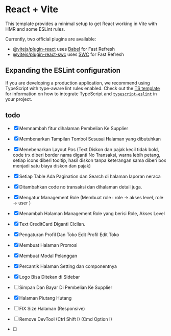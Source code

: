 # React + Vite

This template provides a minimal setup to get React working in Vite with HMR and some ESLint rules.

Currently, two official plugins are available:

- [@vitejs/plugin-react](https://github.com/vitejs/vite-plugin-react/blob/main/packages/plugin-react) uses [Babel](https://babeljs.io/) for Fast Refresh
- [@vitejs/plugin-react-swc](https://github.com/vitejs/vite-plugin-react/blob/main/packages/plugin-react-swc) uses [SWC](https://swc.rs/) for Fast Refresh

## Expanding the ESLint configuration

If you are developing a production application, we recommend using TypeScript with type-aware lint rules enabled. Check out the [TS template](https://github.com/vitejs/vite/tree/main/packages/create-vite/template-react-ts) for information on how to integrate TypeScript and [`typescript-eslint`](https://typescript-eslint.io) in your project.





## todo 
- [X] Memnambah fitur dihalaman Pembelian Ke Supplier
- [X] Membenarkan Tampilan Tombol Sesusai Halaman yang dibutuhkan
- [X] Menebenarkan Layout Pos (Text Diskon dan pajak kecil tidak bold, code trx diberi border nama diganti No Transaksi, warna lebih petang, setiap icons diberi tooltip, hasil diskon tanpa keterangan sama diberi box menjadi satu biaya diskon dan pajak)
- [X] Setiap Table Ada Pagination dan Search di halaman laporan neraca
- [X] Ditambahkan code no transaksi dan dihalaman detail juga.
- [X] Mengatur Management Role (Membuat role : role -> akses level, role -> user )
- [X] Menambah Halaman Management Role yang berisi Role, Akses Level
- [X] Text CreditCard Diganti Cicilan.
- [X] Pengaturan Profil Dan Toko Edit Profil Edit Toko
- [X] Membuat Halaman Promosi
- [X] Membuat Modal Pelanggan

- [X] Percantik Halaman Setting dan componentnya
- [X] Logo Bisa Ditekan di Sidebar
- [ ] Simpan Dan Bayar Di Pembelian Ke Supplier
- [X] Halaman Piutang Hutang
- [ ] FIX Size Halaman (Responsive)
- [ ] Remove DevTool (Ctrl Shift I) (Cmd Option I)
- [ ] 





